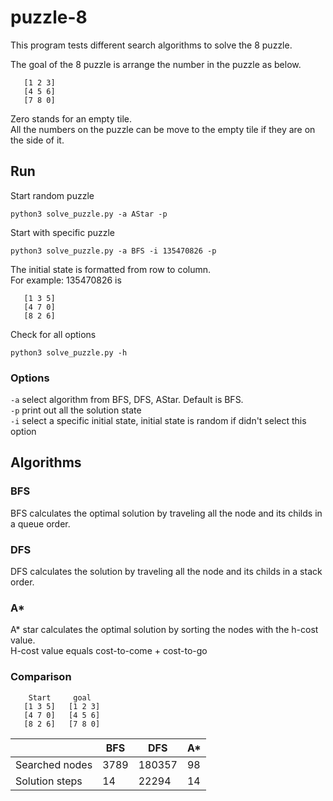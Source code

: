 # puzzle-8
This program tests different search algorithms to solve the 8 puzzle.

The goal of the 8 puzzle is arrange the number in the puzzle as below.
```
   [1 2 3]  
   [4 5 6]  
   [7 8 0]  
```
Zero stands for an empty tile.   
All the numbers on the puzzle can be move to the empty tile if they are on the side of it.  

## Run
Start random puzzle
```
python3 solve_puzzle.py -a AStar -p
```

Start with specific puzzle
```
python3 solve_puzzle.py -a BFS -i 135470826 -p
```
The initial state is formatted from row to column.   
For example: 135470826 is   
```
   [1 3 5]  
   [4 7 0]  
   [8 2 6]  
```
Check for all options  
```
python3 solve_puzzle.py -h
```
### Options
`-a` select algorithm from BFS, DFS, AStar. Default is BFS.   
`-p` print out all the solution state  
`-i` select a specific initial state, initial state is random if didn't select this option

## Algorithms
### BFS
BFS calculates the optimal solution by traveling all the node and its childs in a queue order. 
### DFS
DFS calculates the solution by traveling all the node and its childs in a stack order.   
### A*
A* star calculates the optimal solution by sorting the nodes with the h-cost value.   
H-cost value equals cost-to-come + cost-to-go  
### Comparison
```
    Start     goal
   [1 3 5]   [1 2 3]
   [4 7 0]   [4 5 6]
   [8 2 6]   [7 8 0]
```
|  | BFS | DFS |A\*|
| ------------ | ------------- |-------------|-------------|
|Searched nodes|  3789  |180357 | 98 |
|Solution steps|  14   |22294| 14 |
